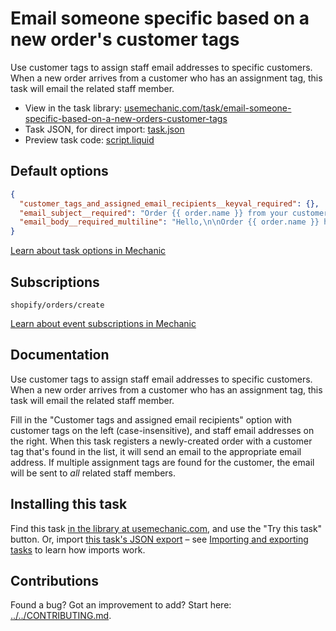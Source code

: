 # Email someone specific based on a new order's customer tags

Use customer tags to assign staff email addresses to specific customers. When a new order arrives from a customer who has an assignment tag, this task will email the related staff member.

* View in the task library: [usemechanic.com/task/email-someone-specific-based-on-a-new-orders-customer-tags](https://usemechanic.com/task/email-someone-specific-based-on-a-new-orders-customer-tags)
* Task JSON, for direct import: [task.json](../../tasks/email-someone-specific-based-on-a-new-orders-customer-tags.json)
* Preview task code: [script.liquid](./script.liquid)

## Default options

```json
{
  "customer_tags_and_assigned_email_recipients__keyval_required": {},
  "email_subject__required": "Order {{ order.name }} from your customer, {{ order.email }}",
  "email_body__required_multiline": "Hello,\n\nOrder {{ order.name }} has arrived from {{ order.customer.first_name | default: \"(first name)\" }} {{ order.customer.last_name | default: \"(last name)\" }} ({{ order.email }}).\n\n<a href=\"https://{{ shop.domain }}/admin/orders/{{ order.id }}\">View this order in Shopify</a>\n\nThanks,\nMechanic, for {{ shop.name }}"
}
```

[Learn about task options in Mechanic](https://docs.usemechanic.com/article/471-task-options)

## Subscriptions

```liquid
shopify/orders/create
```

[Learn about event subscriptions in Mechanic](https://docs.usemechanic.com/article/408-subscriptions)

## Documentation

Use customer tags to assign staff email addresses to specific customers. When a new order arrives from a customer who has an assignment tag, this task will email the related staff member.

Fill in the "Customer tags and assigned email recipients" option with customer tags on the left (case-insensitive), and staff email addresses on the right. When this task registers a newly-created order with a customer tag that's found in the list, it will send an email to the appropriate email address. If multiple assignment tags are found for the customer, the email will be sent to _all_ related staff members.

## Installing this task

Find this task [in the library at usemechanic.com](https://usemechanic.com/task/email-someone-specific-based-on-a-new-orders-customer-tags), and use the "Try this task" button. Or, import [this task's JSON export](../../tasks/email-someone-specific-based-on-a-new-orders-customer-tags.json) – see [Importing and exporting tasks](https://docs.usemechanic.com/article/505-importing-and-exporting-tasks) to learn how imports work.

## Contributions

Found a bug? Got an improvement to add? Start here: [../../CONTRIBUTING.md](../../CONTRIBUTING.md).
